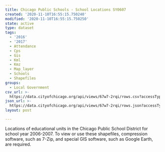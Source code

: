```yaml
---
title: Chicago Public Schools - School Locations SY0607
created: '2020-11-10T16:55:15.750240'
modified: '2020-11-10T16:55:15.750250'
state: active
type: dataset
tags:
  - '2016'
  - '2017'
  - Attendance
  - Cps
  - Gis
  - Kml
  - Kmz
  - Map_layer
  - Schools
  - Shapefiles
groups:
  - Local Government
csv_url: >-
  https://data.cityofchicago.org/api/views/67w7-2rqi/rows.csv?accessType=DOWNLOAD
json_url: >-
  https://data.cityofchicago.org/api/views/67w7-2rqi/rows.json?accessType=DOWNLOAD
layout: post

---
```

Locations of educational units in the Chicago Public School District for school year 2006-2007. To view or use these shapefiles, compression software, such as 7-Zip, and special GIS software, such as Google Earth, are required.
